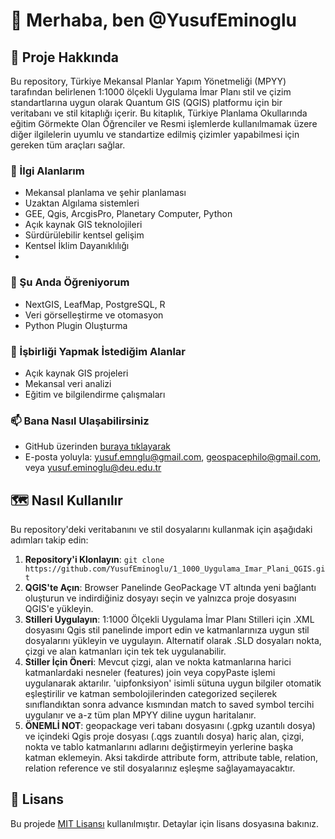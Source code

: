 # 👋 Merhaba, ben @YusufEminoglu

## 📖 Proje Hakkında
Bu repository, Türkiye Mekansal Planlar Yapım Yönetmeliği (MPYY) tarafından belirlenen 1:1000 ölçekli Uygulama İmar Planı stil ve çizim standartlarına uygun olarak Quantum GIS (QGIS) platformu için bir veritabanı ve stil kitaplığı içerir. Bu kitaplık, Türkiye Planlama Okullarında eğitim Görmekte Olan Öğrenciler ve Resmi işlemlerde kullanılmamak üzere diğer ilgilelerin uyumlu ve standartize edilmiş çizimler yapabilmesi için gereken tüm araçları sağlar.

### 👀 İlgi Alanlarım
- Mekansal planlama ve şehir planlaması
- Uzaktan Algılama sistemleri
- GEE,  Qgis, ArcgisPro, Planetary Computer, Python
- Açık kaynak GIS teknolojileri
- Sürdürülebilir kentsel gelişim
- Kentsel İklim Dayanıklılığı
- 
### 🌱 Şu Anda Öğreniyorum
- NextGIS, LeafMap, PostgreSQL, R
- Veri görselleştirme ve otomasyon
- Python Plugin Oluşturma

### 💞️ İşbirliği Yapmak İstediğim Alanlar
- Açık kaynak GIS projeleri
- Mekansal veri analizi
- Eğitim ve bilgilendirme çalışmaları

### 📫 Bana Nasıl Ulaşabilirsiniz
- GitHub üzerinden [buraya tıklayarak](https://github.com/YusufEminoglu)
- E-posta yoluyla: [yusuf.emnglu@gmail.com](mailto:yusuf.emnglu@gmail.com), [geospacephilo@gmail.com](mailto:geospacephilo@gmail.com), veya [yusuf.eminoglu@deu.edu.tr](mailto:yusuf.eminoglu@deu.edu.tr)

<!---
Bu README.md dosyası @YusufEminoglu kullanıcısının GitHub profilinde öne çıkan bir dosyadır. Projeye dair değişiklikleri gözlemlemek için önizleme bağlantısına tıklayabilirsiniz.
--->

## 🗺️ Nasıl Kullanılır
Bu repository'deki veritabanını ve stil dosyalarını kullanmak için aşağıdaki adımları takip edin:
1. **Repository'i Klonlayın**: `git clone https://github.com/YusufEminoglu/1_1000_Uygulama_Imar_Plani_QGIS.git`
2. **QGIS'te Açın**: Browser Panelinde GeoPackage VT altında yeni bağlantı oluşturun ve indirdiğiniz dosyayı seçin ve yalnızca proje dosyasını QGIS'e yükleyin.
3. **Stilleri Uygulayın**: 1:1000 Ölçekli Uygulama İmar Planı Stilleri için .XML dosyasını Qgis stil panelinde import edin ve katmanlarınıza uygun stil dosyalarını yükleyin ve uygulayın. Alternatif olarak .SLD dosyaları nokta, çizgi ve alan katmanları için tek tek uygulanabilir.
4. **Stiller İçin Öneri**: Mevcut çizgi, alan ve nokta katmanlarına harici katmanlardaki nesneler (features) join veya copyPaste işlemi uygulanarak aktarılır. 'uipfonksiyon' isimli sütuna uygun bilgiler otomatik eşleştirilir ve katman sembolojilerinden categorized seçilerek sınıflandıktan sonra advance kısmından match to saved symbol tercihi uygulanır ve a-z tüm plan MPYY diline uygun haritalanır.
5. **ÖNEMLİ NOT**: geopackage veri tabanı dosyasını (.gpkg uzantılı dosya) ve içindeki Qgis proje dosyası (.qgs zuantılı dosya) hariç alan, çizgi, nokta ve tablo katmanlarını adlarını değiştirmeyin yerlerine başka katman eklemeyin. Aksi takdirde attribute form, attribute table, relation, relation reference ve stil dosyalarınız eşleşme sağlayamayacaktır.

## 📜 Lisans
Bu projede [MIT Lisansı](LICENSE) kullanılmıştır. Detaylar için lisans dosyasına bakınız.
 
